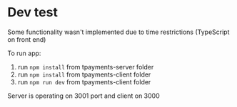 # Dev test

Some functionality wasn't implemented due to time restrictions (TypeScript on front end)

To run app:

1) run `npm install` from tpayments-server folder
2) run `npm install` from tpayments-client folder
3) run `npm run dev` from tpayments-client folder

Server is operating on 3001 port and client on 3000
